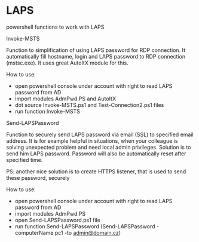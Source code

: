 # LAPS
powershell functions to work with LAPS



Invoke-MSTS

Function to simplification of using LAPS password for RDP connection. It automatically fill hostname, login and LAPS password to RDP connection (mstsc.exe). It uses great AutoItX module for this.

How to use:
- open powershell console under account with right to read LAPS password from AD
- import modules AdmPwd.PS and AutoItX
- dot source Invoke-MSTS.ps1 and Test-Connection2.ps1 files
- run function Invoke-MSTS



Send-LAPSPassword

Function to securely send LAPS password via email (SSL) to specified email address. 
It is for example helpful in situations, when your colleague is solving unexpected problem and need local admin privileges. Solution is to send him LAPS password.
Password will also be automatically reset after specified time.

PS: another nice solution is to create HTTPS listener, that is used to send these password, securely

How to use:
- open powershell console under account with right to read LAPS password from AD
- import modules AdmPwd.PS
- open Send-LAPSPassword.ps1 file
- run function Send-LAPSPassword (Send-LAPSPassword -computerName pc1 -to admin@domain.cz)
 